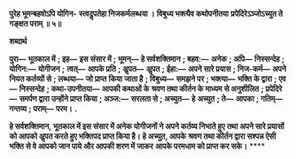 **पुरेह भूमन्बहवोऽपि योगिन-** **स्त्वदॢपतेहा निजकर्मलब्धया ।** **विबुध्य भक्त्यैव कथोपनीतया** **प्रपेदिरेऽञ्जोऽच्युत ते गङ्क्षत पराम् ॥ ५॥** 

**शब्दार्थ** 

**पुरा—** **भूतकाल में** **; इह—** **इस संसार में** **; भूमन्—** **हे सर्वशक्तिमान** **; बहव:—** **अनेक** **; अपि—** **निस्सन्देह** **; योगिन:—** **योगीजन** **;** **त्वत्—** **आपके प्रति** **; अॢपत—** **अॢपत** **; ईहा:—** **अपने सारे प्रयास** **; निज-कर्म—** **अपने नियत कर्तव्यों से** **; लब्धया—** **जो प्राप्त** **किया जाता है** **; विबुध्य—** **समझने पर** **; भक्त्या—** **भक्ति के द्वारा** **; एव—** **निस्सन्देह** **; कथा-उपनीतया—** **आपकी कथाओं के** **श्रवण तथा कीर्तन के माध्यम से अनुशीलित** **; प्रपेदिरे—** **समर्पण द्वारा उन्होंने प्राप्त किया** **; अञ्ज:—** **सरलता से** **; अच्युत—** **हे** **अच्युत** **; ते—** **आपका** **; गतिम्—** **गन्तव्य** **; पराम्—** **परम।** **.** 

**हे सर्वशक्तिमान, भूतकाल में इस संसार में अनेक योगीजनों ने अपने कर्तव्य निभाते हुए** **तथा अपने सारे प्रयासों को आपको अॢपत करते हुए भक्तिपद प्राप्त किया है। हे अच्युत, आपके** **श्रवण तथा कीर्तन द्वारा सश्पन्न ऐसी भक्ति से वे आपको जान पाये और आपकी शरण में जाकर** **आपके परमधाम को प्राप्त कर सके।** **** 